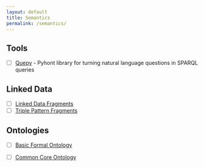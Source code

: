 ```yaml
---
layout: default
title: Semantics
permalink: /semantics/
---
```


## Tools
- [ ] [Quepy](https://github.com/machinalis/quepy) - Pyhont library for turning natural language questions in SPARQL queries

## Linked Data

- [ ] [Linked Data Fragments](https://linkeddatafragments.org/specification/linked-data-fragments/)
- [ ] [Triple Pattern Fragments](https://linkeddatafragments.org/specification/triple-pattern-fragments/)

## Ontologies

- [ ] [Basic Formal Ontology](https://github.com/bfo-ontology/BFO/wiki)
- [ ] [Common Core Ontology](https://github.com/CommonCoreOntology/CommonCoreOntologies)

